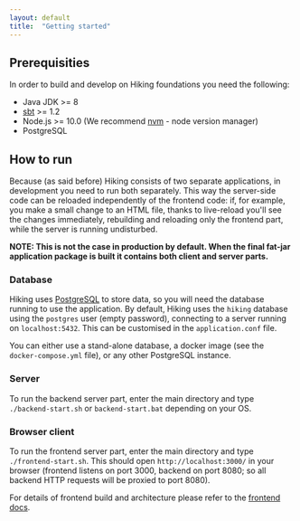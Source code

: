 ```yaml
---
layout: default
title:  "Getting started"
---
```


## Prerequisities

In order to build and develop on Hiking foundations you need the following:

* Java JDK >= 8
* [sbt](http://www.scala-sbt.org/) >= 1.2
* Node.js >= 10.0 (We recommend [nvm](https://github.com/creationix/nvm) - node version manager)
* PostgreSQL

## How to run

Because (as said before) Hiking consists of two separate applications, in development you need to run both separately. This way the server-side code can be reloaded independently of the frontend code: if, for example, you make a small change to an HTML file, thanks to live-reload you'll see the changes immediately, rebuilding and reloading only the frontend part, while the server is running undisturbed.

**NOTE: This is not the case in production by default. When the final fat-jar application package is built it contains both client and server parts.**

### Database

Hiking uses [PostgreSQL](https://www.postgresql.org) to store data, so you will need the database running to use the application. By default, Hiking uses the `hiking` database using the `postgres` user (empty password), connecting to a server running on `localhost:5432`. This can be customised in the `application.conf` file.

You can either use a stand-alone database, a docker image (see the `docker-compose.yml` file), or any other PostgreSQL instance.

### Server

To run the backend server part, enter the main directory and type `./backend-start.sh` or `backend-start.bat` depending on your OS.

### Browser client

To run the frontend server part, enter the main directory and type `./frontend-start.sh`. This should open `http://localhost:3000/` in your browser (frontend listens on port 3000, backend on port 8080; so all backend HTTP requests will be proxied to port 8080).

For details of frontend build and architecture please refer to the [frontend docs](frontend.html).
